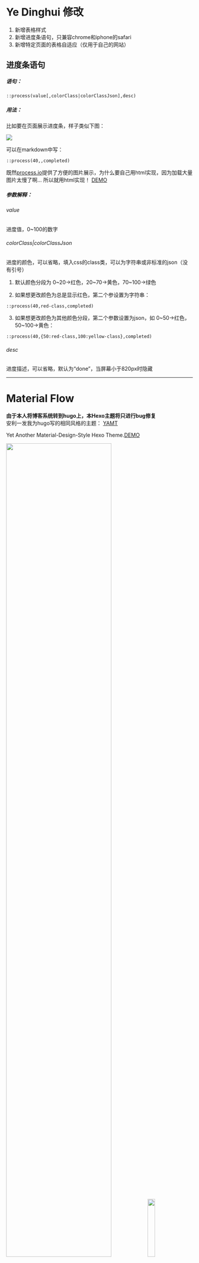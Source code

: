 # Ye Dinghui 修改

1. 新增表格样式
2. 新增进度条语句，只兼容chrome和iphone的safari
3. 新增特定页面的表格自适应（仅用于自己的网站）

## 进度条语句
##### 语句：
```
::process(value[,colorClass|colorClassJson],desc)
```
##### 用法：

比如要在页面展示进度条，样子类似下图：

![](http://progressed.io/bar/40?title=completed)

可以在markdown中写：
```
::process(40,,completed)
```

既然[process.io](https://github.com/fehmicansaglam/progressed.io)提供了方便的图片展示，为什么要自己用html实现，因为加载大量图片太慢了啊... 所以就用html实现！ [DEMO](http://dinghuiye.online/book-list/)

##### 参数解释：

###### value
进度值，0~100的数字

###### colorClass|colorClassJson
进度的颜色，可以省略，填入css的class类，可以为字符串或非标准的json（没有引号）

1. 默认颜色分段为 0~20->红色，20~70->黄色，70~100->绿色

2. 如果想更改颜色为总是显示红色，第二个参设置为字符串：
```
::process(40,red-class,completed)
```
3. 如果想更改颜色为其他颜色分段，第二个参数设置为json，如 0~50->红色，50~100->黄色：
```
::process(40,{50:red-class,100:yellow-class},completed)
```

###### desc
进度描述，可以省略，默认为“done”，当屏幕小于820px时隐藏

---

# Material Flow

__由于本人将博客系统转到hugo上，本Hexo主题将只进行bug修复__   
安利一发我为hugo写的相同风格的主题： [YAMT](https://github.com/stkevintan/sfork)


Yet Another Material-Design-Style Hexo Theme.[DEMO](https://kntan.coding.me/kntan/)  

<div>
<img width="75%" src='https://raw.githubusercontent.com/stkevintan/hexo-theme-material-flow/master/snapshots/index.png' />
<img width="20%" src='https://raw.githubusercontent.com/stkevintan/hexo-theme-material-flow/master/snapshots/phone.png' />
</div>

## Installation
```bash
# change to work dir
cd /your_blog_dir/
# install dependencies
npm i -S hexo-generator-search hexo-generator-feed hexo-renderer-less hexo-autoprefixer hexo-generator-json-content
# download source
git clone https://github.com/stkevintan/hexo-theme-material-flow themes/material-flow
```

## Configuration
1. Change the value of `theme` to `material-flow` in `_config.yml`.
2. Put your avatar && favicon  images to `source/images/`.
3. Edit `_config.yml` and `themes/material-flow/_config.yml` for your needs.  


Here are some examples:
1. [_config.yml](https://github.com/stkevintan/hexo/blob/master/_config.yml)  
2. [themes/material-flow/_config.yml](https://github.com/stkevintan/hexo/blob/master/themes/material-flow/_config.yml)  

## More
Please refer to offical doc : <https://hexo.io/docs/index.html>
